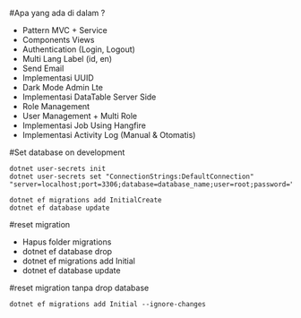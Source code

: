 #Apa yang ada di dalam ?

- Pattern MVC + Service
- Components Views
- Authentication (Login, Logout)
- Multi Lang Label (id, en)
- Send Email
- Implementasi UUID
- Dark Mode Admin Lte
- Implementasi DataTable Server Side
- Role Management
- User Management + Multi Role
- Implementasi Job Using Hangfire
- Implementasi Activity Log (Manual & Otomatis)

#Set database on development

```
dotnet user-secrets init
dotnet user-secrets set "ConnectionStrings:DefaultConnection" "server=localhost;port=3306;database=database_name;user=root;password="

dotnet ef migrations add InitialCreate
dotnet ef database update
```

#reset migration

- Hapus folder migrations
- dotnet ef database drop
- dotnet ef migrations add Initial
- dotnet ef database update

#reset migration tanpa drop database

```
dotnet ef migrations add Initial --ignore-changes
```

